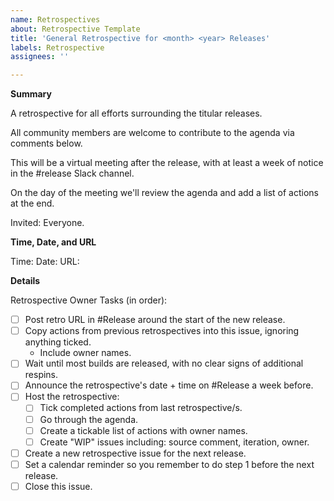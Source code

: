 ```yaml
---
name: Retrospectives
about: Retrospective Template
title: 'General Retrospective for <month> <year> Releases'
labels: Retrospective
assignees: ''

---
```


**Summary**

A retrospective for all efforts surrounding the titular releases. 

All community members are welcome to contribute to the agenda via comments below.

This will be a virtual meeting after the release, with at least a week of notice in the #release Slack channel.

On the day of the meeting we'll review the agenda and add a list of actions at the end.

Invited: Everyone.

**Time, Date, and URL**

Time: 
Date: 
URL: 

**Details**

Retrospective Owner Tasks (in order):

- [ ] Post retro URL in \#Release around the start of the new release.
- [ ] Copy actions from previous retrospectives into this issue, ignoring anything ticked.
  - Include owner names.
- [ ] Wait until most builds are released, with no clear signs of additional respins.
- [ ] Announce the retrospective's date + time on \#Release a week before.
- [ ] Host the retrospective:
  - [ ] Tick completed actions from last retrospective/s.
  - [ ] Go through the agenda.
  - [ ] Create a tickable list of actions with owner names.
  - [ ] Create "WIP" issues including: source comment, iteration, owner.
- [ ] Create a new retrospective issue for the next release.
- [ ] Set a calendar reminder so you remember to do step 1 before the next release.
- [ ] Close this issue.
